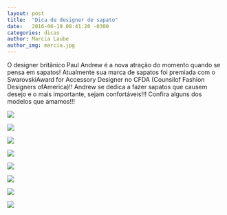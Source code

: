 ```yaml
---
layout: post
title:  "Dica de designer de sapato"
date:   2016-06-19 08:41:20 -0300
categories: dicas
author: Marcia Laube
author_img: marcia.jpg
---
```


O designer britânico Paul Andrew é a nova atração do momento quando se pensa em sapatos! Atualmente sua marca de sapatos foi premiada com o SwarovskiAward for Accessory Designer no CFDA (Counsilof Fashion Designers ofAmerica)!!
Andrew se dedica a fazer sapatos que causem desejo e o mais importante, sejam confortáveis!!! Confira alguns dos modelos que amamos!!!

![](http://www.alessandrostein.com/blog-fashion-hug/images/posts/mar1.png)

![](http://www.alessandrostein.com/blog-fashion-hug/images/posts/mar2.png)

![](http://www.alessandrostein.com/blog-fashion-hug/images/posts/mar3.png)

![](http://www.alessandrostein.com/blog-fashion-hug/images/posts/mar4.png)

![](http://www.alessandrostein.com/blog-fashion-hug/images/posts/mar5.png)

![](http://www.alessandrostein.com/blog-fashion-hug/images/posts/mar6.png)

![](http://www.alessandrostein.com/blog-fashion-hug/images/posts/mar7.png)

![](http://www.alessandrostein.com/blog-fashion-hug/images/posts/mar8.png)
